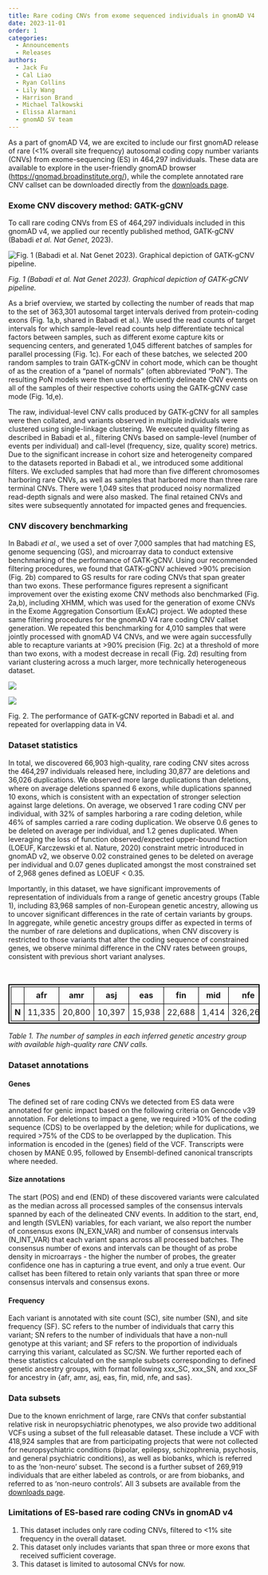 ```yaml
---
title: Rare coding CNVs from exome sequenced individuals in gnomAD V4
date: 2023-11-01
order: 1
categories:
  - Announcements
  - Releases
authors:
  - Jack Fu
  - Cal Liao
  - Ryan Collins
  - Lily Wang
  - Harrison Brand
  - Michael Talkowski
  - Elissa Alarmani
  - gnomAD SV team
---
```

As a part of gnomAD V4, we are excited to include our first gnomAD release of rare (<1% overall site frequency) autosomal coding copy number variants (CNVs) from exome-sequencing (ES) in 464,297 individuals. These data are available to explore in the user-friendly gnomAD browser (https://gnomad.broadinstitute.org/), while the complete annotated rare CNV callset can be downloaded directly from the [downloads page](https://gnomad.broadinstitute.org/downloads#v4-structural-variants).

<!-- end_excerpt -->

### Exome CNV discovery method: GATK-gCNV

To call rare coding CNVs from ES of 464,297 individuals included in this gnomAD v4, we applied our recently published method, GATK-gCNV (Babadi *et al. Nat Genet*, 2023).

![](https://lh7-us.googleusercontent.com/2jI8g-0edB7fZ9eUsapTTcIV_oZZLEpEHDqQRuIc1pZcGpHhprGOvNz0Q9N68GoFyw7DCy9AJ7WNVjUTVv-f6Fg1mk7fNtQ6a0cpcjJyJGguwKPA3i6SFQd-8pg1R-B6uQLFPttixPcYQpUWBWKDRnY "Fig. 1 (Babadi et al. Nat Genet 2023). Graphical depiction of GATK-gCNV pipeline.")

*Fig. 1 (Babadi et al. Nat Genet 2023). Graphical depiction of GATK-gCNV pipeline.*

As a brief overview, we started by collecting the number of reads that map to the set of 363,301 autosomal target intervals derived from protein-coding exons (Fig. 1a,b, shared in Babadi et al.). We used the read counts of target intervals for which sample-level read counts help differentiate technical factors between samples, such as different exome capture kits or sequencing centers, and generated 1,045 different batches of samples for parallel processing (Fig. 1c). For each of these batches, we selected 200 random samples to train GATK-gCNV in cohort mode, which can be thought of as the creation of a “panel of normals” (often abbreviated “PoN”). The resulting PoN models were then used to efficiently delineate CNV events on all of the samples of their respective cohorts using the GATK-gCNV case mode (Fig. 1d,e).

The raw, individual-level CNV calls produced by GATK-gCNV for all samples were then collated, and variants observed in multiple individuals were clustered using single-linkage clustering. We executed quality filtering as described in Babadi et al., filtering CNVs based on sample-level (number of events per individual) and call-level (frequency, size, quality score) metrics. Due to the significant increase in cohort size and heterogeneity compared to the datasets reported in Babadi et al., we introduced some additional filters. We excluded samples that had more than five different chromosomes harboring rare CNVs, as well as samples that harbored more than three rare terminal CNVs. There were 1,049 sites that produced noisy normalized read-depth signals and were also masked. The final retained CNVs and sites were subsequently annotated for impacted genes and frequencies. 

### CNV discovery benchmarking

In Babadi *et al*., we used a set of over 7,000 samples that had matching ES, genome sequencing (GS), and microarray data to conduct extensive benchmarking of the performance of GATK-gCNV. Using our recommended filtering procedures, we found that GATK-gCNV achieved >90% precision (Fig. 2b) compared to GS results for rare coding CNVs that span greater than two exons. These performance figures represent a significant improvement over the existing exome CNV methods also benchmarked (Fig. 2a,b), including XHMM, which was used for the generation of exome CNVs in the Exome Aggregation Consortium (ExAC) project. We adopted these same filtering procedures for the gnomAD V4 rare coding CNV callset generation. We repeated this benchmarking for 4,010 samples that were jointly processed with gnomAD V4 CNVs, and we were again successfully able to recapture variants at >90% precision (Fig. 2c) at a threshold of more than two exons, with a modest decrease in recall (Fig. 2d) resulting from variant clustering across a much larger, more technically heterogeneous dataset. 

![](https://lh7-us.googleusercontent.com/mKyrZrY7Z3FTOmz6EyhD_PAnZbN9L2H0dMxiP1J8RveIJjp3Q0WgsVyEII9GXKhnczZFoKkPmU26zO4wpRWh4ANx9inFITR0EE09tLyA6HjN48JPG_0XSzt88zURJopJdVCniwITiCpw1MfdeZMlalg)

![](https://lh7-us.googleusercontent.com/I9MiMY5LsM2Mc7hDvfMZk-lQeX16wdJkoTHodECVp_gLwj2_YI9heE1W4ASo2uWiGf4YwlcrCEXRxQQIFlqTElJQFjHYcZyfOQ-J6gK22wbP_SnCSesBpyYnlFiBL-AVshkkiXhqo1Vfb9PfQhLMu_g)

Fig. 2. The performance of GATK-gCNV reported in Babadi et al. and repeated for overlapping data in V4.

### Dataset statistics

In total, we discovered 66,903 high-quality, rare coding CNV sites across the 464,297 individuals released here, including 30,877 are deletions and 36,026 duplications. We observed more large duplications than deletions, where on average deletions spanned 6 exons, while duplications spanned 10 exons, which is consistent with an expectation of stronger selection against large deletions. On average, we observed 1 rare coding CNV per individual, with 32% of samples harboring a rare coding deletion, while 46% of samples carried a rare coding duplication. We observe 0.6 genes to be deleted on average per individual, and 1.2 genes duplicated. When leveraging the loss of function observed/expected upper-bound fraction (LOEUF, Karczewski et al. Nature, 2020) constraint metric introduced in gnomAD v2, we observe 0.02 constrained genes to be deleted on average per individual and 0.07 genes duplicated amongst the most constrained set of 2,968 genes defined as LOEUF < 0.35.

Importantly, in this dataset, we have significant improvements of representation of individuals from a range of genetic ancestry groups (Table 1), including 83,968 samples of non-European genetic ancestry, allowing us to uncover significant differences in the rate of certain variants by groups. In aggregate, while genetic ancestry groups differ as expected in terms of the number of rare deletions and duplications, when CNV discovery is restricted to those variants that alter the coding sequence of constrained genes, we observe minimal difference in the CNV rates between groups, consistent with previous short variant analyses.

<style type="text/css">
table {
  border: solid black 2px;
  padding: 0.2em;
}

th {
  padding: 0.4em;
  border: solid black 1px;
}

td {
  padding: 0.4em;
  border: solid black 1px;
}

td:first-child {
  font-weight: bold
}

</style>
 

|     | afr    | amr    | asj    | eas    | fin    | mid   | nfe     | sas    |
| --- | ------ | ------ | ------ | ------ | ------ | ----- | ------- | ------ |
| N   | 11,335 | 20,800 | 10,397 | 15,938 | 22,688 | 1,414 | 326,266 | 34,481 |

*Table 1. The number of samples in each inferred genetic ancestry group with available high-quality rare CNV calls.*

### Dataset annotations

#### Genes

The defined set of rare coding CNVs we detected from ES data were annotated for genic impact based on the following criteria on Gencode v39 annotation. For deletions to impact a gene, we required >10% of the coding sequence (CDS) to be overlapped by the deletion; while for duplications, we required >75% of the CDS to be overlapped by the duplication. This information is encoded in the (genes) field of the VCF. Transcripts were chosen by MANE 0.95, followed by Ensembl-defined canonical transcripts where needed.

#### Size annotations

The start (POS) and end (END) of these discovered variants were calculated as the median across all processed samples of the consensus intervals spanned by each of the delineated CNV events. In addition to the start, end, and length (SVLEN) variables, for each variant, we also report the number of consensus exons (N_EXN_VAR) and number of consensus intervals (N_INT_VAR) that each variant spans across all processed batches. The consensus number of exons and intervals can be thought of as probe density in microarrays - the higher the number of probes, the greater confidence one has in capturing a true event, and only a true event. Our callset has been filtered to retain only variants that span three or more consensus intervals and consensus exons.

#### Frequency

Each variant is annotated with site count (SC), site number (SN), and site frequency (SF). SC refers to the number of individuals that carry this variant; SN refers to the number of individuals that have a non-null genotype at this variant; and SF refers to the proportion of individuals carrying this variant, calculated as SC/SN. We further reported each of these statistics calculated on the sample subsets corresponding to defined genetic ancestry groups, with format following xxx_SC, xxx_SN, and xxx_SF for ancestry in {afr, amr, asj, eas, fin, mid, nfe, and sas}.

### Data subsets

Due to the known enrichment of large, rare CNVs that confer substantial relative risk in neuropsychiatric phenotypes, we also provide two additional VCFs using a subset of the full releasable dataset. These include a VCF with 418,924 samples that are from participating projects that were not collected for neuropsychiatric conditions (bipolar, epilepsy, schizophrenia, psychosis, and general psychiatric conditions), as well as biobanks, which is referred to as the ‘non-neuro’ subset. The second is a further subset of 269,919 individuals that are either labeled as controls, or are from biobanks, and referred to as ‘non-neuro controls’. All 3 subsets are available from the [downloads page](https://gnomad.broadinstitute.org/downloads#v4-structural-variants).

### Limitations of ES-based rare coding CNVs in gnomAD v4

1. This dataset includes only rare coding CNVs, filtered to <1% site frequency in the overall dataset.
2. This dataset only includes variants that span three or more exons that received sufficient coverage.
3. This dataset is limited to autosomal CNVs for now.